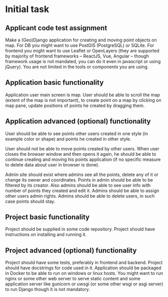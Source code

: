 # Initial task
## Applicant code test assignment
Make a (Geo)Django application for creating and moving point objects on map. For DB you might want to use PostGIS (PostgreSQL) or SQLite. For frontend you might want to use Leaflet or OpenLayers (they are supported by majority of frontend frameworks – ReactJS, Vue, Angular – though framework usage is not mandated, you can do it even in javascript or using jQuery). You are not limited in the tools or 
components you are using. 
## Application basic functionality
Application user main screen is map. User should be able to scroll the map (extent of the map is not important), to create point on a map by clicking on map pane, update positions of points he created by dragging them.

## Application advanced (optional) functionality
User should be able to see points other users created in one style (in example color or shape) and 
points he created in other style.

User should not be able to move points created by other users. When user closes the browser window and then opens it again, he should be able to continue creating and moving his points application (if no specific measure to delete data about user in browser is done).

Admin site should exist where admins see all the points, delete any of it or change its owner and coordinates. Points in admin should be able to be filtered by its creator. Also admins should be able to see user info with number of points they created and edit it. Admins should be able to assign other users admin rights. Admins should be able to delete users, in such case points should stay. 
## Project basic functionality
Project should be supplied in some code repository. Project should have instructions on installing and running it. 
## Project advanced (optional) functionality
Project should have some tests, preferably in frontend and backend. Project should have docstrings for code used in it. 
Application should be packaged in Docker to be able to run on windows or linux hosts. You might want to run nginx or some other web server to serve static content and some application server like gunicorn or uwsgi (or some other wsgi or asgi server) to run Django though it is not mandatory.